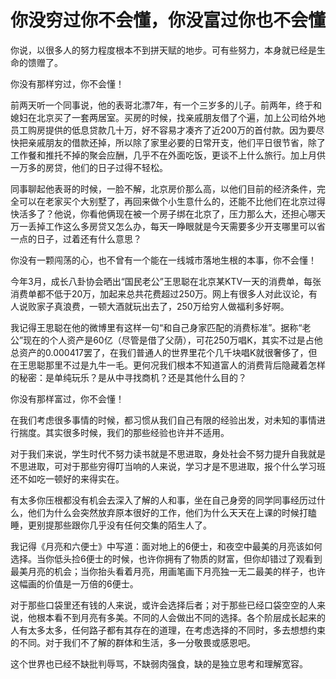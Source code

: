 # 你没穷过你不会懂，你没富过你也不会懂

你说，以很多人的努力程度根本不到拼天赋的地步。可有些努力，本身就已经是生命的馈赠了。 

你没有那样穷过，你不会懂！ 

前两天听一个同事说，他的表哥北漂7年，有一个三岁多的儿子。前两年，终于和媳妇在北京买了一套两居室。买房的时候，找亲戚朋友借了个遍，加上公司给外地员工购房提供的低息贷款几十万，好不容易才凑齐了近200万的首付款。因为要尽快把亲戚朋友的借款还掉，所以除了家里必要的日常开支，他们平日很节省，除了工作餐和推托不掉的聚会应酬，几乎不在外面吃饭，更谈不上什么旅行。加上月供一万多的房贷，他们的日子过得不轻松。 

同事聊起他表哥的时候，一脸不解，北京房价那么高，以他们目前的经济条件，完全可以在老家买个大别墅了，再回来做个小生意什么的，还能不比他们在北京过得快活多了？他说，你看他俩现在被一个房子绑在北京了，压力那么大，还担心哪天万一丢掉工作这么多房贷又怎么办，每天一睁眼就是今天需要多少开支哪里可以省一点的日子，过着还有什么意思？ 

你没有一颗闯荡的心，也不曾有一个能在一线城市落地生根的本事，你不会懂！ 

今年3月，成长八卦协会晒出“国民老公”王思聪在北京某KTV一天的消费单，每张消费单都不低于20万，加起来总共花费超过250万。网上有很多人对此议论，有人说败家子真浪费，一顿大酒就玩出去了，250万给穷人做福利多好啊。 

我记得王思聪在他的微博里有这样一句“和自己身家匹配的消费标准”。据称“老公”现在的个人资产是60亿（尽管是借了父荫），可花250万唱K，其实不过是占他总资产的0.000417罢了，在我们普通人的世界里花个几千块唱K就很奢侈了，但在王思聪那里不过是九牛一毛。更何况我们根本不知道富人的消费背后隐藏着怎样的秘密：是单纯玩乐？是从中寻找商机？还是其他什么目的？ 

你没有那样富过，你不会懂！ 

在我们考虑很多事情的时候，都习惯从我们自己有限的经验出发，对未知的事情进行揣度。其实很多时候，我们的那些经验也许并不适用。 

对于我们来说，学生时代不努力读书就是不思进取，身处社会不努力提升自我就是不思进取，可对于那些穷得叮当响的人来说，学习才是不思进取，报个什么学习班还不如吃一顿好的来得实在。 

有太多你压根都没有机会去深入了解的人和事，坐在自己身旁的同学同事经历过什么，他们为什么会突然放弃原本很好的工作，他们为什么天天在上课的时候打瞌睡，更别提那些跟你几乎没有任何交集的陌生人了。 

我记得《月亮和六便士》中写道：面对地上的6便士，和夜空中最美的月亮该如何选择。当你低头捡6便士的时候，也许你拥有了物质的财富，但你却错过了观看到最美月亮的机会；当你抬头看着月亮，用画笔画下月亮独一无二最美的样子，也许这幅画的价值是一万倍的6便士。 

对于那些口袋里还有钱的人来说，或许会选择后者；对于那些已经口袋空空的人来说，他根本看不到月亮有多美。不同的人会做出不同的选择。各个阶层成长起来的人有太多太多，任何路子都有其存在的道理，在考虑选择的不同时，多去想想约束的不同。对于我们不了解的群体和生活，多一分敬畏或感恩吧。 

这个世界也已经不缺批判辱骂，不缺弱肉强食，缺的是独立思考和理解宽容。